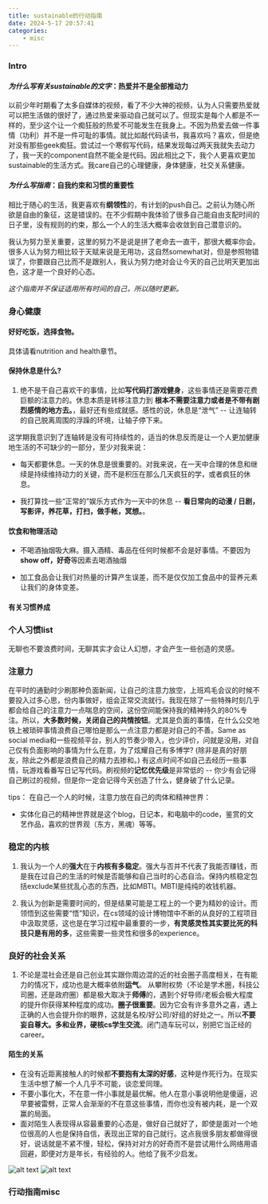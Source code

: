 ```yaml
---
title: sustainable的行动指南
date: 2024-5-17 20:57:41
categories:
    - misc 
---
```


### Intro

#### *为什么写有关**sustainable**的文字*：热爱并不是全部推动力 
以前少年时期看了太多自媒体的视频，看了不少大神的视频，认为人只需要热爱就可以把生活做的很好了，通过热爱来驱动自己就可以了。但现实是每个人都是不一样的，至少这个让一个痴狂般的热爱不可能发生在我身上。不因为热爱去做一件事情（功利）并不是一件可耻的事情。就比如敲代码读书，我喜欢吗？喜欢，但是绝对没有那些geek痴狂。尝试过一个寒假写代码，结果发现每过两天我就失去动力了，我一天的component自然不能全是代码。因此相比之下，我个人更喜欢更加sustainable的生活方式。我care自己的心理健康，身体健康，社交关系健康。

#### *为什么写**指南***：自我约束和习惯的重要性
相比于随心的生活，我更喜欢有**纲领性**的，有计划的push自己。之前认为随心所欲是自由的象征，这是错误的。在不少假期中我体验了很多自己能自由支配时间的日子里，没有规则的约束，那么一个人的生活大概率会收敛到自己潜意识的。

我认为努力至关重要，这里的努力不是说是拼了老命去一直干，那很大概率你会。很多人认为努力相比较于天赋来说是无用功，这自然somewhat对，但是参照物错误了，你要跟自己比而不是跟别人，我认为努力绝对会让今天的自己比明天更加出色，这才是一个良好的心态。

*这个指南并不保证适用所有时间的自己，所以随时更新。*

### 身心健康

#### 好好吃饭，选择食物。
具体请看nutrition and health章节。

#### 保持**休息是什么?** 
1. 绝不是干自己喜欢干的事情，比如**写代码打游戏健身**，这些事情还是需要花费巨额的注意力的。休息本质是转移注意力到 **根本不需要注意力或者是不带有剧烈感情的地方去。**，最好还有些成就感。感性的说，休息是“泄气” -- 让连轴转的自己脱离周围的浮躁的环境，让轴子停下来。

这学期我意识到了连轴转是没有可持续性的，适当的休息反而是让一个人更加健康地生活的不可缺少的一部分，至少对我来说：

- 每天都要休息。一天的休息是很重要的。对我来说，在一天中合理的休息和继续是持续维持动力的关键，而不是积压在那么几天疯狂的学，或者疯狂的休息。

- 我打算找一些“正常的”娱乐方式作为一天中的休息 -- **看日常向的动漫 / 日剧，写影评，养花草，打扫，做手帐，冥想。**。

#### 饮食和物理活动
* 不喝酒抽烟吸大麻。摄入酒精、毒品在任何时候都不会是好事情。不要因为**show off，好奇**等因素去喝酒抽烟

* 加工食品会让我们对热量的计算产生误差，而不是仅仅加工食品中的营养元素让我们的身体变差。

#### 有关习惯养成

### 个人习惯list
无聊也不要浪费时间，无聊其实才会让人幻想，才会产生一些创造的灵感。

### **注意力**

在平时的通勤时少刷那种负面新闻，让自己的注意力放空，上班鸡毛会议的时候不要投入过多心思，份内事做好，组会正常交流就行。我现在除了一些特殊时刻几乎都会给自己的注意力一点喘息的空间，这份空间能保持我的精神持久的80%专注。所以，**大多数时候，关闭自己的共情按钮**。尤其是负面的事情，在什么公交地铁上被琐碎事情浪费自己哪怕是那么一点注意力都是对自己的不善。Same as social media和一些视频平台，别人的节奏少带入，也少评价，问就是没用，对自己仅有负面影响的事情为什么在意，为了炫耀自己有多博学? (除非是真的好朋友，除此之外都是浪费自己的精力去掺和。) 有这点时间不如自己去经历一些事情，玩游戏看番写日记写代码。刷视频的**记忆优先级**是非常低的 -- 你少有会记得自己刷过的视频，但是你一定会记得今天创造了什么，健身破了什么记录。

tips：
在自己一个人的时候，注意力放在自己的肉体和精神世界：
  * 实体化自己的精神世界就是这个blog，日记本，和电脑中的code，鉴赏的文艺作品，喜欢的世界观（东方，黑魂）等等。

### **稳定的内核**

1. 我认为一个人的**强大**在于**内核有多稳定**。强大与否并不代表了我能否赚钱，而是我在过自己的生活的时候是否能够和自己当时的心态自洽。保持内核稳定包括exclude某些扰乱心态的东西，比如MBTI。MBTI是纯纯的收钱机器。

2. 我认为创新是需要时间的，但是结果可能是工程上的一个更为精妙的设计。而领悟到这些需要“悟”知识，在cs领域的设计博物馆中不断的从良好的工程项目中汲取灵感，这也是在学习过程中最重要的一步，**有灵感灵性其实要比死的科技只是有用的多**，这些需要一些灵性和很多的experience。

### **良好的社会关系**
1. 不论是混社会还是自己创业其实跟你周边混的近的社会圈子高度相关，在有能力的情况下，成功也是大概率依附**运气**。 从攀附权势（不论是学术圈，科技公司圈，还是政府圈）都是极大取决于**师傅**的，遇到个好导师/老板会极大程度的提升你获得某种程度的成功。**圈子很重要**。因为它会有许多意外之喜，遇上正确的人也会提升你的眼界，这就是名校/好公司/好组的好处之一。所以**不要妄自尊大。多和业界，硬核cs学生交流**。闭门造车玩可以，别把它当正经的career。

#### **陌生的关系**
* 在没有近距离接触人的时候都**不要抱有太深的好感**，这种是作死行为。在现实生活中想了解一个人几乎不可能，谈恋爱同理。
* 不要小事化大，不在意一件小事就是最优解。他人在意小事说明他是傻逼，迟早要被雷劈，正常人会渐渐的不在意这些事情，而你也没有被内耗，是一个双赢的局面。
* 面对陌生人表现得从容最重要的心态是，做好自己就好了，即使是面对一个地位很高的人也是保持自信，表现出正常的自己就行。这点我很多朋友都做得很好，说话就是不紧不慢，轻松，保持对对方的好奇而不是尝试用什么网络用语回避，即便对方是年长，有经验的人。他给了我不少启发。

![alt text](./地球online中的超良性资产/image.png) 
![alt text](./地球online中的超良性资产/image-1.png)

### 行动指南misc

